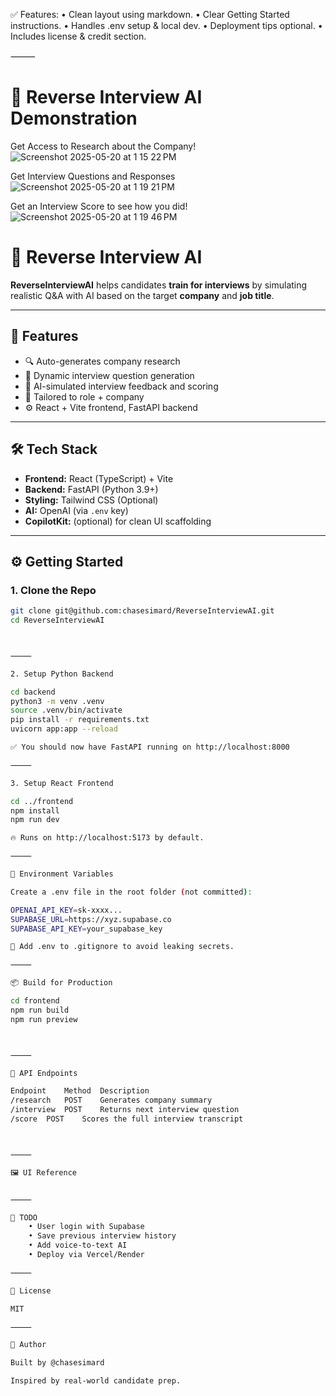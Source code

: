 
✅ Features:
	• Clean layout using markdown.
	• Clear Getting Started instructions.
	• Handles .env setup & local dev.
	• Deployment tips optional.
	• Includes license & credit section.

⸻
# 🎤 Reverse Interview AI Demonstration

Get Access to Research about the Company!
![Screenshot 2025-05-20 at 1 15 22 PM](https://github.com/user-attachments/assets/9570ac0b-544f-4b05-ae3b-ad10c1244781)


Get Interview Questions and Responses
![Screenshot 2025-05-20 at 1 19 21 PM](https://github.com/user-attachments/assets/f46a3f69-4f53-4d54-8a72-18c4eb0c2997)


Get an Interview Score to see how you did!
![Screenshot 2025-05-20 at 1 19 46 PM](https://github.com/user-attachments/assets/fd7e9f04-0321-471d-b93f-d9cc4aefe332)


# 🎤 Reverse Interview AI

**ReverseInterviewAI** helps candidates **train for interviews** by simulating realistic Q&A with AI based on the target **company** and **job title**.

---

## 🚀 Features

- 🔍 Auto-generates company research
- 💬 Dynamic interview question generation
- 🧠 AI-simulated interview feedback and scoring
- 🎯 Tailored to role + company
- ⚙️ React + Vite frontend, FastAPI backend

---

## 🛠️ Tech Stack

- **Frontend:** React (TypeScript) + Vite
- **Backend:** FastAPI (Python 3.9+)
- **Styling:** Tailwind CSS (Optional)
- **AI:** OpenAI (via `.env` key)
- **CopilotKit:** (optional) for clean UI scaffolding

---

## ⚙️ Getting Started

### 1. Clone the Repo

```bash
git clone git@github.com:chasesimard/ReverseInterviewAI.git
cd ReverseInterviewAI



⸻

2. Setup Python Backend

cd backend
python3 -m venv .venv
source .venv/bin/activate
pip install -r requirements.txt
uvicorn app:app --reload

✅ You should now have FastAPI running on http://localhost:8000

⸻

3. Setup React Frontend

cd ../frontend
npm install
npm run dev

🔥 Runs on http://localhost:5173 by default.

⸻

🔐 Environment Variables

Create a .env file in the root folder (not committed):

OPENAI_API_KEY=sk-xxxx...
SUPABASE_URL=https://xyz.supabase.co
SUPABASE_API_KEY=your_supabase_key

🧪 Add .env to .gitignore to avoid leaking secrets.

⸻

📦 Build for Production

cd frontend
npm run build
npm run preview



⸻

🧪 API Endpoints

Endpoint	Method	Description
/research	POST	Generates company summary
/interview	POST	Returns next interview question
/score	POST	Scores the full interview transcript



⸻

🖼️ UI Reference


⸻

📌 TODO
	• User login with Supabase
	• Save previous interview history
	• Add voice-to-text AI
	• Deploy via Vercel/Render

⸻

📄 License

MIT

⸻

👤 Author

Built by @chasesimard

Inspired by real-world candidate prep.
